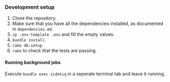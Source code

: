 ### Development setup

1. Clone the repository.
2. Make sure that you have all the dependencies installed, as documented in ```dependencies.md```.
3. ```cp .env-template .env``` and fill the empty values.
4. ```bundle install```.
5. ```rake db:setup```
6. ```rake``` to check that the tests are passing.

#### Running background jobs

Execute `bundle exec sidekiq` in a seperate terminal tab and leave it running.
